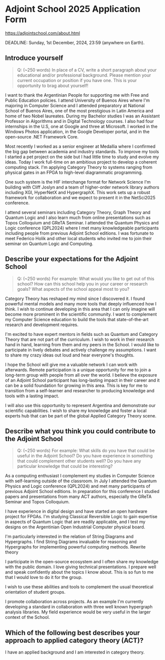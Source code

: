 # Adjoint School 2025 Application Form

https://adjointschool.com/about.html

DEADLINE: Sunday, 1st December, 2024, 23:59 (anywhere on Earth).

## Introduce yourself

> Q: (~250 words) In place of a CV, write a short paragraph about your educational and/or professional background. Please mention your current occupation or position if you have one. This is your opportunity to brag about yourself!

I want to thank the Argentinian People for supporting me with Free and Public Education policies. I attend University of Buenos Aires where I'm majoring in Computer Science and I attended preparatory at National School of Buenos Aires, one of the most prestigious in Latin America and home of two Nobel laureates. During my Bachelor studies I was an Assistant Professor in Algorithms and in Digital Technology courses. I also had four internships in the U.S, one at Google and three at Microsoft. I worked in the Windows Photos application, in the Google Developer portal, and in the open-source .NET Framework Core.

Most recently I worked as a senior engineer at Medallia where I confirmed the big gap between academia and industry standards. To improve my tools I started a pet project on the side but I had little time to study and evolve my ideas. Today I work full-time on an ambitious project to develop a coherent computing stack. I'm applying Category Theory to systems ranging from physical gates in an FPGA to high-level diagrammatic programming.

One such system is the HIF interchange format for Network Science I'm building with Cliff Joslyn and a team of higher-order network library authors including XGI, HyperNetX and HypergraphX. This work sets up a robust framework for collaboration and we expect to present it in the NetSci2025 conference.

I attend several seminars including Category Theory, Graph Theory and Quantum Logic and I also learn much from online presentations such as Topos Colloquium and GReTA Seminar. I attended the Quantum Physics and Logic conference (QPL2024) where I met many knowledgeable participants including people from previous Adjoint School editions. I was fortunate to meet Federico Holik and other local students who invited me to join their seminar on Quantum Logic and Computing.

## Describe your expectations for the Adjoint School

> Q: (~250 words) For example: What would you like to get out of this school? How can this school help you in your career or research goals? What aspects of the school appeal most to you?

Category Theory has reshaped my mind since I discovered it. I found powerful mental models and many more tools that deeply influenced how I think. I wish to continue developing in this area that I can only imagine will become more prominent in the scientific community. I want to complement my Computer Science education to build the tools that state-of-the-art research and development requires.

I'm excited to have expert mentors in fields such as Quantum and Category Theory that are not part of the curriculum. I wish to work in their research hand in hand, learning from them and my peers in the School. I would like to participate in lively debates and actively challenge my assumptions. I want to share my crazy ideas out loud and hear everyone's thoughts.

I hope the School will give me a valuable network I can work with afterwards. Remote participation is a unique opportunity for me to join a long-term group with people from all over the world. I believe the exposure of an Adjoint School participant has long-lasting impact in their career and it can be a solid foundation for growing in this area. This is key for me to transition from a self-learner and researcher to producing knowledge and tools with a lasting impact.

I will also use this opportunity to represent Argentina and demonstrate our scientific capabilities. I wish to share my knowledge and foster a local experts hub that can be part of the global Applied Category Theory scene.

## Describe what you think you could contribute to the Adjoint School

> Q: (~250 words) For example: What skills do you have that could be useful in the Adjoint School? Do you have experience in something that could complement other students well? Do you have any particular knowledge that could be interesting?

As a computing enthusiast I complement my studies in Computer Science with self-learning outside of the classroom. In July I attended the Quantum Physics and Logic conference (QPL2024) and met many participants of previous Adjoint School editions. In preparation for this conference I studied papers and presentations from many ACT authors, especially the GReTA Seminar and Topos Colloquium.

I have experience in digital design and have started an open hardware project for FPGAs. I'm studying Classical Reversible Logic to gain expertise in aspects of Quantum Logic that are readily applicable, and I test my designs on the Argentinian Open Industrial Computer physical board.

I'm particularly interested in the relation of String Diagrams and Hypergraphs. I find String Diagrams invaluable for reasoning and Hypergraphs for implementing powerful computing methods. Rewrite theory 

I participate in the open-source ecosystem and I often share my knowledge with the public domain. I love giving technical presentations. I prepare well and speak confidently about the topics I know about. This is so fun to me that I would love to do it for the group.

I wish to use these abilities and tools to complement the usual theoretical orientation of student groups.

I promote collaboration across projects. As an example I'm currently developing a standard in collaboration with three well known hypergraph analysis libraries. My field experience would be very useful in the larger context of the School.

## Which of the following best describes your approach to applied category theory (ACT)?
I have an applied background and I am interested in category theory.

